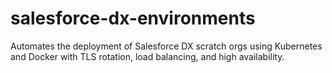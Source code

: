 # salesforce-dx-environments
Automates the deployment of Salesforce DX scratch orgs using Kubernetes and Docker with TLS rotation, load balancing, and high availability.
